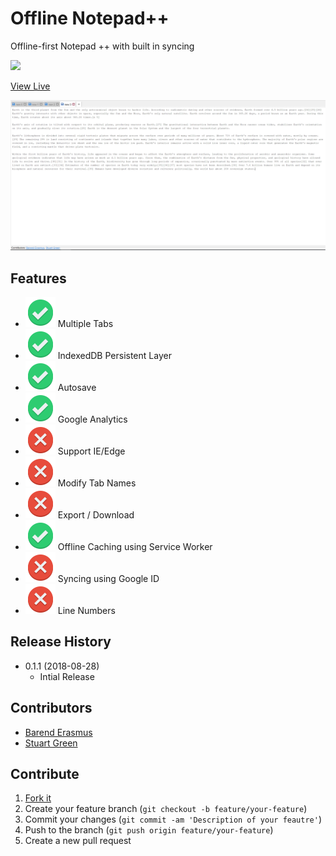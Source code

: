 # Offline Notepad++
Offline-first Notepad ++ with built in syncing

![](https://img.shields.io/badge/version-v0.1.0-brightgreen.svg?style=flat-square)

[View Live](https://offline-notepad.com/index.html)

![](docs/screenshot.png)

## Features

* ![](docs/images/implemented.svg) Multiple Tabs
* ![](docs/images/implemented.svg) IndexedDB Persistent Layer
* ![](docs/images/implemented.svg) Autosave
* ![](docs/images/implemented.svg) Google Analytics
* ![](docs/images/not-implemented.svg) Support IE/Edge
* ![](docs/images/not-implemented.svg) Modify Tab Names
* ![](docs/images/not-implemented.svg) Export / Download
* ![](docs/images/implemented.svg) Offline Caching using Service Worker
* ![](docs/images/not-implemented.svg) Syncing using Google ID
* ![](docs/images/not-implemented.svg) Line Numbers

## Release History

* 0.1.1 (2018-08-28)
    * Intial Release

## Contributors

* [Barend Erasmus](https://www.linkedin.com/in/developersworkspace)
* [Stuart Green](https://www.linkedin.com/in/stuartngreen)

## Contribute

1. [Fork it](https://github.com/barend-erasmus/offline-notepad-pp/fork)
2. Create your feature branch (`git checkout -b feature/your-feature`)
3. Commit your changes (`git commit -am 'Description of your feautre'`)
4. Push to the branch (`git push origin feature/your-feature`)
5. Create a new pull request